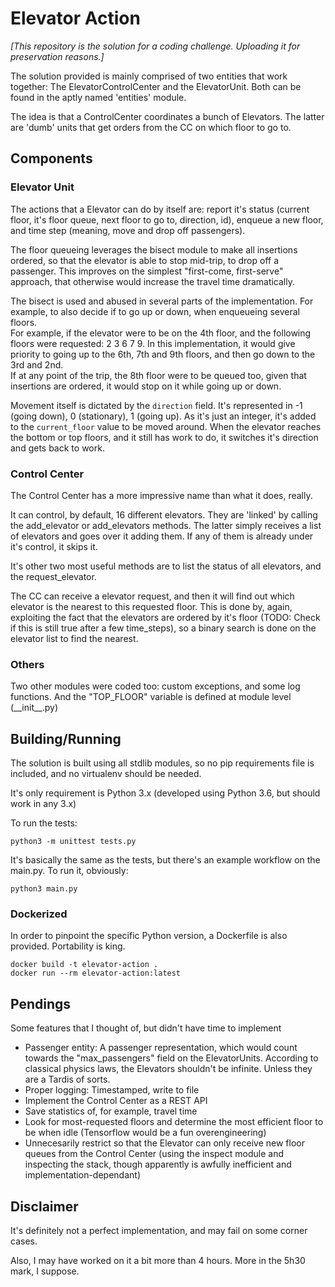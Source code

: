 # Elevator Action

*[This repository is the solution for a coding challenge. Uploading it for preservation reasons.]*

The solution provided is mainly comprised of two entities that work together: The ElevatorControlCenter and the ElevatorUnit. Both can be found in the aptly named 'entities' module.

The idea is that a ControlCenter coordinates a bunch of Elevators. The latter are 'dumb' units that get orders from the CC on which floor to go to.

## Components

### Elevator Unit

The actions that a Elevator can do by itself are: report it's status (current floor, it's floor queue, next floor to go to, direction, id), enqueue a new floor, and time step (meaning, move and drop off passengers).

The floor queueing leverages the bisect module to make all insertions ordered, so that the elevator is able to stop mid-trip, to drop off a passenger. This improves on the simplest "first-come, first-serve" approach, that otherwise would increase the travel time dramatically.

The bisect is used and abused in several parts of the implementation. For example, to also decide if to go up or down, when enqueueing several floors.  
For example, if the elevator were to be on the 4th floor, and the following floors were requested: 2 3 6 7 9. In this implementation, it would give priority to going up to the 6th, 7th and 9th floors, and then go down to the 3rd and 2nd.  
If at any point of the trip, the 8th floor were to be queued too, given that insertions are ordered, it would stop on it while going up or down.

Movement itself is dictated by the `direction` field. It's represented in -1 (going down), 0 (stationary), 1 (going up). As it's just an integer, it's added to the `current_floor` value to be moved around. When the elevator reaches the bottom or top floors, and it still has work to do, it switches it's direction and gets back to work.

### Control Center

The Control Center has a more impressive name than what it does, really.

It can control, by default, 16 different elevators. They are 'linked' by calling the add_elevator or add_elevators methods. The latter simply receives a list of elevators and goes over it adding them. If any of them is already under it's control, it skips it.

It's other two most useful methods are to list the status of all elevators, and the request_elevator.

The CC can receive a elevator request, and then it will find out which elevator is the nearest to this requested floor. This is done by, again, exploiting the fact that the elevators are ordered by it's floor (TODO: Check if this is still true after a few time_steps), so a binary search is done on the elevator list to find the nearest.

### Others

Two other modules were coded too: custom exceptions, and some log functions. And the "TOP_FLOOR" variable is defined at module level (\_\_init\_\_.py)

## Building/Running

The solution is built using all stdlib modules, so no pip requirements file is included, and no virtualenv should be needed.

It's only requirement is Python 3.x (developed using Python 3.6, but should work in any 3.x)

To run the tests:

    python3 -m unittest tests.py

It's basically the same as the tests, but there's an example workflow on the main.py. To run it, obviously:

    python3 main.py

### Dockerized

In order to pinpoint the specific Python version, a Dockerfile is also provided. Portability is king.

    docker build -t elevator-action .
    docker run --rm elevator-action:latest

## Pendings

Some features that I thought of, but didn't have time to implement

- Passenger entity: A passenger representation, which would count towards the "max_passengers" field on the ElevatorUnits. According to classical physics laws, the Elevators shouldn't be infinite. Unless they are a Tardis of sorts.
- Proper logging: Timestamped, write to file
- Implement the Control Center as a REST API
- Save statistics of, for example, travel time
- Look for most-requested floors and determine the most efficient floor to be when idle (Tensorflow would be a fun overengineering)
- Unnecesarily restrict so that the Elevator can only receive new floor queues from the Control Center (using the inspect module and inspecting the stack, though apparently is awfully inefficient and implementation-dependant)

## Disclaimer

It's definitely not a perfect implementation, and may fail on some corner cases.

Also, I may have worked on it a bit more than 4 hours. More in the 5h30 mark, I suppose.
